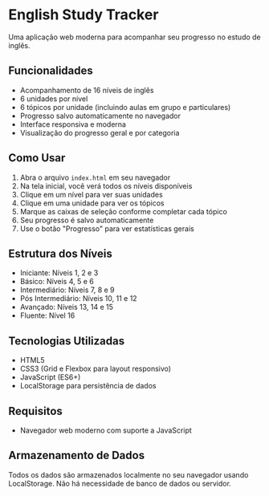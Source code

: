 # English Study Tracker

Uma aplicação web moderna para acompanhar seu progresso no estudo de inglês.

## Funcionalidades

- Acompanhamento de 16 níveis de inglês
- 6 unidades por nível
- 6 tópicos por unidade (incluindo aulas em grupo e particulares)
- Progresso salvo automaticamente no navegador
- Interface responsiva e moderna
- Visualização do progresso geral e por categoria

## Como Usar

1. Abra o arquivo `index.html` em seu navegador
2. Na tela inicial, você verá todos os níveis disponíveis
3. Clique em um nível para ver suas unidades
4. Clique em uma unidade para ver os tópicos
5. Marque as caixas de seleção conforme completar cada tópico
6. Seu progresso é salvo automaticamente
7. Use o botão "Progresso" para ver estatísticas gerais

## Estrutura dos Níveis

- Iniciante: Níveis 1, 2 e 3
- Básico: Níveis 4, 5 e 6
- Intermediário: Níveis 7, 8 e 9
- Pós Intermediário: Níveis 10, 11 e 12
- Avançado: Níveis 13, 14 e 15
- Fluente: Nível 16

## Tecnologias Utilizadas

- HTML5
- CSS3 (Grid e Flexbox para layout responsivo)
- JavaScript (ES6+)
- LocalStorage para persistência de dados

## Requisitos

- Navegador web moderno com suporte a JavaScript

## Armazenamento de Dados

Todos os dados são armazenados localmente no seu navegador usando LocalStorage. Não há necessidade de banco de dados ou servidor. 